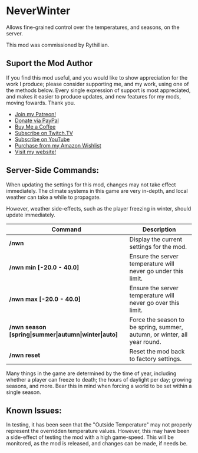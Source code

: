 # NeverWinter

Allows fine-grained control over the temperatures, and seasons, on the server.

This mod was commissioned by Rythillian.

## Suport the Mod Author

If you find this mod useful, and you would like to show appreciation for the work I produce; please consider supporting me, and my work, using one of the methods below. Every single expression of support is most appreciated, and makes it easier to produce updates, and new features for my mods, moving fowards. Thank you.

 - [Join my Patreon!](https://www.patreon.com/ApacheTechSolutions?fan_landing=true)
 - [Donate via PayPal](http://bitly.com/APGDonate)
 - [Buy Me a Coffee](https://www.buymeacoffee.com/Apache)
 - [Subscribe on Twitch.TV](https://twitch.tv/ApacheGamingUK)
 - [Subscribe on YouTube](https://youtube.com/c/ApacheGamingUK)
 - [Purchase from my Amazon Wishlist](http://amzn.eu/7qvKTFu)
 - [Visit my website!](https://apachegaming.net)

## Server-Side Commands:

When updating the settings for this mod, changes may not take effect immediately. The climate systems in this game are very in-depth, and local weather can take a while to propagate.

However, weather side-effects, such as the player freezing in winter, should update immediately.

| Command													| Description |
| ---														| --- |
| **/nwn**													| Display the current settings for the mod. |
| **/nwn min [-20.0 - 40.0]**								| Ensure the server temperature will never go under this limit. |
| **/nwn max [-20.0 - 40.0]**								| Ensure the server temperature will never go over this limit. |
| **/nwn season [spring\|summer\|autumn\|winter\|auto]**	| Force the season to be spring, summer, autumn, or winter, all year round. |
| **/nwn reset**											| Reset the mod back to factory settings. |

Many things in the game are determined by the time of year, including whether a player can freeze to death; the hours of daylight per day; growing seasons, and more. Bear this in mind when forcing a world to be set within a single season. 

## Known Issues:

In testing, it has been seen that the "Outside Temperature" may not properly represent the overridden temperature values. However, this may have been a side-effect of testing the mod with a high game-speed. This will be monitored, as the mod is released, and changes can be made, if needs be.